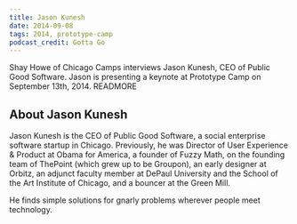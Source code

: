 ```yaml
---
title: Jason Kunesh
date: 2014-09-08
tags: 2014, prototype-camp
podcast_credit: Gotta Go
---
```


Shay Howe of Chicago Camps interviews Jason Kunesh, CEO of Public Good Software. Jason is presenting a keynote at Prototype Camp on September 13th, 2014. READMORE

## About Jason Kunesh

Jason Kunesh is the CEO of Public Good Software, a social enterprise software startup in Chicago. Previously, he was Director of User Experience &amp; Product at Obama for America, a founder of Fuzzy Math, on the founding team of ThePoint (which grew up to be Groupon), an early designer at Orbitz, an adjunct faculty member at DePaul University and the School of the Art Institute of Chicago, and a bouncer at the Green Mill.

He finds simple solutions for gnarly problems wherever people meet technology.
